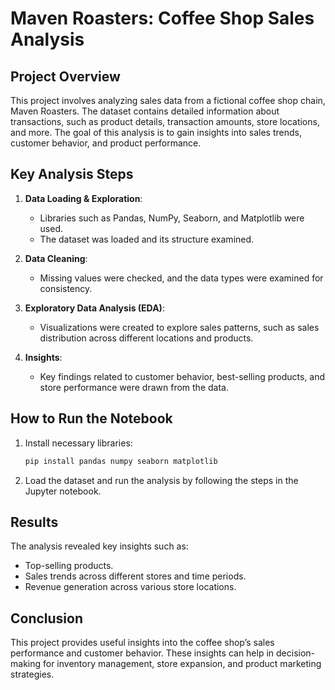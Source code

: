 # Maven Roasters: Coffee Shop Sales Analysis

## Project Overview
This project involves analyzing sales data from a fictional coffee shop chain, Maven Roasters. The dataset contains detailed information about transactions, such as product details, transaction amounts, store locations, and more. The goal of this analysis is to gain insights into sales trends, customer behavior, and product performance.


## Key Analysis Steps
1. **Data Loading & Exploration**:
   - Libraries such as Pandas, NumPy, Seaborn, and Matplotlib were used.
   - The dataset was loaded and its structure examined.
  
2. **Data Cleaning**:
   - Missing values were checked, and the data types were examined for consistency.

3. **Exploratory Data Analysis (EDA)**:
   - Visualizations were created to explore sales patterns, such as sales distribution across different locations and products.

4. **Insights**:
   - Key findings related to customer behavior, best-selling products, and store performance were drawn from the data.

## How to Run the Notebook
1. Install necessary libraries:
   ```bash
   pip install pandas numpy seaborn matplotlib
   ```
2. Load the dataset and run the analysis by following the steps in the Jupyter notebook.

## Results
The analysis revealed key insights such as:
- Top-selling products.
- Sales trends across different stores and time periods.
- Revenue generation across various store locations.

## Conclusion
This project provides useful insights into the coffee shop’s sales performance and customer behavior. These insights can help in decision-making for inventory management, store expansion, and product marketing strategies.
